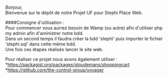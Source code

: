 _Bonjour,_  
Bienvenue sur le dépôt de notre Projet UF pour Stephi Place Web.  

####Consigne d'utilisation :  
Pour commencer vous aurrez besoin de Wamp (ou autre) afin d'utiliser php my admin afin d'aministrer notre bdd.  
Dans un second temps il faudra créer la bdd 'stephi' puis importer le fichier 'stephi.sql' dans cette même bdd.  
Une fois ces étapes réalisés lancer le site web.  
 
Pour réaliser ce projet nous avons également utiliser :  
*https://packagist.org/packages/gloudemans/shoppingcart  
*https://github.com/the-control-group/voyager
